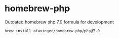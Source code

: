 # homebrew-php
Outdated homebrew php 7.0 formula for development

```
brew install afavinger/homebrew-php/php@7.0
```
